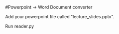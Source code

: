 #Powerpoint -> Word Document converter

Add your powerpoint file called "lecture_slides.pptx".

Run reader.py


